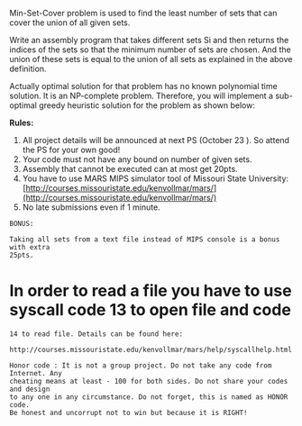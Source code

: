 
Min-Set-Cover problem is used to find the least number of sets that can cover the
union of all given sets.

Write an assembly program that takes different sets Si and then returns the indices
of the sets so that the minimum number of sets are chosen. And the union of
these sets is equal to the union of all sets as explained in the above definition.

Actually optimal solution for that problem has no known polynomial time solution.
It is an NP-complete problem. Therefore, you will implement a sub-optimal greedy
heuristic solution for the problem as shown below:


**Rules:**

1. All project details will be announced at next PS (October 23 ). So attend the
    PS for your own good!
2. Your code must not have any bound on number of given sets.
3. Assembly that cannot be executed can at most get 20pts.
4. You have to use MARS MIPS simulator tool of Missouri State University:
    [http://courses.missouristate.edu/kenvollmar/mars/](http://courses.missouristate.edu/kenvollmar/mars/)
5. No late submissions even if 1 minute.

```
BONUS:
```
```
Taking all sets from a text file instead of MIPS console is a bonus with extra
25pts.
```
# In order to read a file you have to use syscall code 13 to open file and code

```
14 to read file. Details can be found here:
```
```
http://courses.missouristate.edu/kenvollmar/mars/help/syscallhelp.html
```
```
Honor code : It is not a group project. Do not take any code from Internet. Any
cheating means at least - 100 for both sides. Do not share your codes and design
to any one in any circumstance. Do not forget, this is named as HONOR code.
Be honest and uncorrupt not to win but because it is RIGHT!
```


